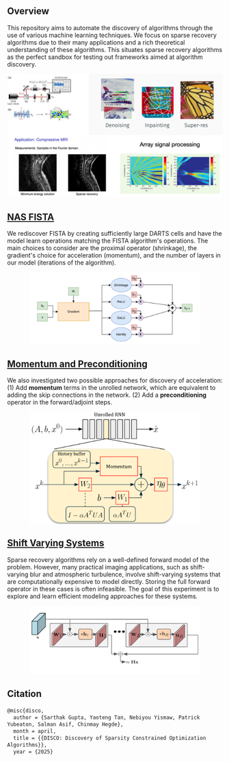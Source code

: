 ## Overview

This repository aims to automate the discovery of algorithms through the use of various machine learning techniques. We focus on sparse recovery algorithms due to their many applications and a rich theoretical understanding of these algorithms. This situates sparse recovery algorithms as the perfect sandbox for testing out frameworks aimed at algorithm discovery. 

<center>
<img src="images/motivation.png" alt= motivation width="800">
</center>

## [**NAS FISTA**](fista_nas)

We rediscover FISTA by creating sufficiently large DARTS cells and have the model learn operations matching the FISTA algorithm's operations. The main choices to consider are the proximal operator (shrinkage), the gradient's choice for acceleration (momentum), and the number of layers in our model (iterations of the algorithm). 

<center>
<img src="images/ISTA_NAS.drawio.png" alt= ista-nas width="400">
</center>


## [**Momentum and Preconditioning**](acceleration_discovery)
We also investigated two possible approaches for discovery of acceleration: (1) Add **momentum** terms in the unrolled network, which are equivalent to adding the skip connections in the network. (2) Add a **preconditioning** operator in the forward/adjoint steps.

<center>
<img src="images/acceleration/fig-acceleration.png" alt= “acceleration” width="400">
</center>

## [**Shift Varying Systems**](shift_varying_system_discovery/)
Sparse recovery algorithms rely on a well-defined forward model of the problem. However, many practical imaging applications, such as shift-varying blur and atmospheric turbulence, involve shift-varying systems that are computationally expensive to model directly. Storing the full forward operator in these cases is often infeasible. The goal of this experiment is to explore and learn efficient modeling approaches for these systems.

<center>
<img src="images/fig-shift-varing.png" alt= shift-varing width="400">
</center>

## **Citation**
```
@misc{disco,
  author = {Sarthak Gupta, Yaoteng Tan, Nebiyou Yismaw, Patrick Yubeaton, Salman Asif, Chinmay Hegde},
  month = april,
  title = {{DISCO: Discovery of Sparsity Constrained Optimization Algorithms}},
  year = {2025}
```
